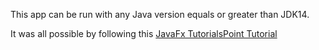 This app can be run with any Java version equals or greater than JDK14.

It was all possible by following this [JavaFx TutorialsPoint Tutorial](https://www.tutorialspoint.com/javafx/index.htm)
